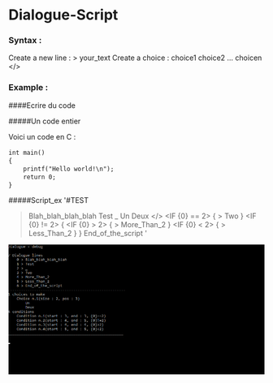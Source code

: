 # Dialogue-Script

### Syntax :
Create a new line :
	> your_text
Create a choice :
<CHOICE> choice1 choice2 ... choicen </>


### Example :

####Ecrire du code

#####Un code entier

Voici un code en C :

    int main()
    {
        printf("Hello world!\n");
        return 0;
    }

#####Script_ex
'#TEST
> Blah_blah_blah_blah
> Test
> _
<CHOICE> Un Deux </>
<IF {0} == 2>
{
	> Two
}
<IF {0} != 2>
{
	<IF {0} > 2>
	{
		> More_Than_2
	}
	<IF {0} < 2>
	{
		> Less_Than_2
	}
}
> End_of_the_script
<END>'
	
![alt text][Demo]

[Demo]: Gif35.gif "Logo Title Text 2"
